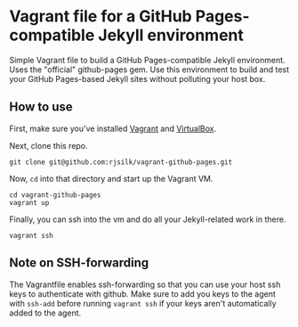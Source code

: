 Vagrant file for a GitHub Pages-compatible Jekyll environment
====================

Simple Vagrant file to build a GitHub Pages-compatible Jekyll environment. Uses the "official" github-pages gem. Use this environment to build and test your GitHub Pages-based Jekyll sites without polluting your host box.

How to use
--------------------

First, make sure you've installed [Vagrant](http://docs.vagrantup.com/v2/getting-started/index.html) and [VirtualBox](https://www.virtualbox.org/).

Next, clone this repo.

```
git clone git@github.com:rjsilk/vagrant-github-pages.git
```

Now, `cd` into that directory and start up the Vagrant VM. 

```
cd vagrant-github-pages
vagrant up
```

Finally, you can ssh into the vm and do all your Jekyll-related work in there.

```
vagrant ssh
```

Note on SSH-forwarding
---------------------
The Vagrantfile enables ssh-forwarding so that you can use your host ssh keys to authenticate with github. Make sure to add you keys to the agent with ```ssh-add``` before running ```vagrant ssh``` if your keys aren't automatically added to the agent.
